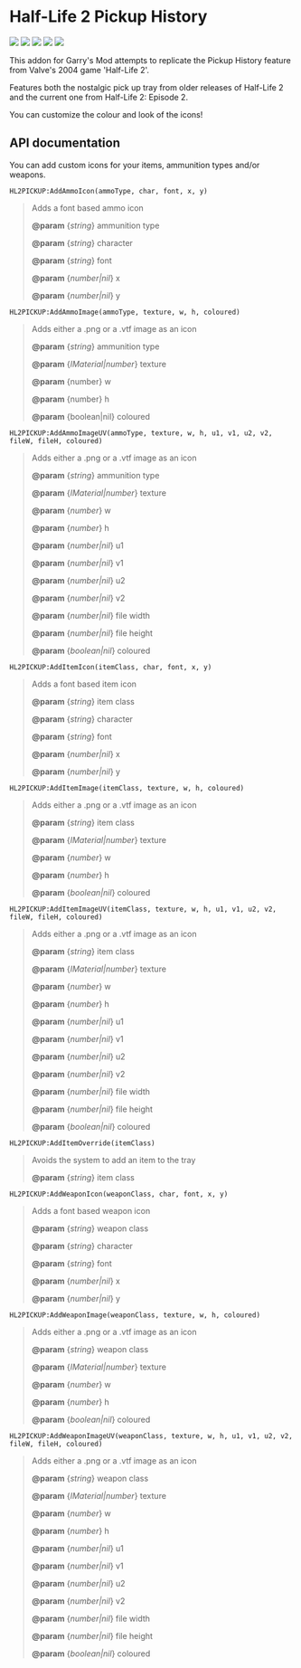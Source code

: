 # Half-Life 2 Pickup History

![](https://img.shields.io/github/v/release/DyaMetR/hl2pickup)
![](https://img.shields.io/steam/views/1761820193)
![](https://img.shields.io/steam/downloads/1761820193)
![](https://img.shields.io/steam/favorites/1761820193)
![](https://img.shields.io/github/license/DyaMetR/hl2pickup)

This addon for Garry's Mod attempts to replicate the Pickup History feature from Valve's 2004 game 'Half-Life 2'.

Features both the nostalgic pick up tray from older releases of Half-Life 2 and the current one from Half-Life 2: Episode 2.

You can customize the colour and look of the icons!

## API documentation
You can add custom icons for your items, ammunition types and/or weapons.

`HL2PICKUP:AddAmmoIcon(ammoType, char, font, x, y)`
> Adds a font based ammo icon
>
> **@param** {*string*} ammunition type
>
> **@param** {*string*} character
>
> **@param** {*string*} font
>
> **@param** {*number|nil*} x
>
> **@param** {*number|nil*} y

`HL2PICKUP:AddAmmoImage(ammoType, texture, w, h, coloured)`
> Adds either a .png or a .vtf image as an icon
>
> **@param** {*string*} ammunition type
>
> **@param** {*IMaterial|number*} texture
>
> **@param** {number} w
>
> **@param** {number} h
>
> **@param** {boolean|nil} coloured

`HL2PICKUP:AddAmmoImageUV(ammoType, texture, w, h, u1, v1, u2, v2, fileW, fileH, coloured)`
> Adds either a .png or a .vtf image as an icon
>
> **@param** {*string*} ammunition type
>
> **@param** {*IMaterial|number*} texture
>
> **@param** {*number*} w
>
> **@param** {*number*} h
>
> **@param** {*number|nil*} u1
>
> **@param** {*number|nil*} v1
>
> **@param** {*number|nil*} u2
>
> **@param** {*number|nil*} v2
>
> **@param** {*number|nil*} file width
>
> **@param** {*number|nil*} file height
>
> **@param** {*boolean|nil*} coloured

`HL2PICKUP:AddItemIcon(itemClass, char, font, x, y)`
> Adds a font based item icon
>
> **@param** {*string*} item class
>
> **@param** {*string*} character
>
> **@param** {*string*} font
>
> **@param** {*number|nil*} x
>
> **@param** {*number|nil*} y

`HL2PICKUP:AddItemImage(itemClass, texture, w, h, coloured)`
> Adds either a .png or a .vtf image as an icon
>
> **@param** {*string*} item class
>
> **@param** {*IMaterial|number*} texture
>
> **@param** {*number*} w
>
> **@param** {*number*} h
>
> **@param** {*boolean|nil*} coloured

`HL2PICKUP:AddItemImageUV(itemClass, texture, w, h, u1, v1, u2, v2, fileW, fileH, coloured)`
> Adds either a .png or a .vtf image as an icon
>
> **@param** {*string*} item class
>
> **@param** {*IMaterial|number*} texture
>
> **@param** {*number*} w
>
> **@param** {*number*} h
>
> **@param** {*number|nil*} u1
>
> **@param** {*number|nil*} v1
>
> **@param** {*number|nil*} u2
>
> **@param** {*number|nil*} v2
>
> **@param** {*number|nil*} file width
>
> **@param** {*number|nil*} file height
>
> **@param** {*boolean|nil*} coloured

`HL2PICKUP:AddItemOverride(itemClass)`
> Avoids the system to add an item to the tray
>
> **@param** {*string*} item class

`HL2PICKUP:AddWeaponIcon(weaponClass, char, font, x, y)`
> Adds a font based weapon icon
>
> **@param** {*string*} weapon class
>
> **@param** {*string*} character
>
> **@param** {*string*} font
>
> **@param** {*number|nil*} x
>
> **@param** {*number|nil*} y

`HL2PICKUP:AddWeaponImage(weaponClass, texture, w, h, coloured)`
> Adds either a .png or a .vtf image as an icon
>
> **@param** {*string*} weapon class
>
> **@param** {*IMaterial|number*} texture
>
> **@param** {*number*} w
>
> **@param** {*number*} h
>
> **@param** {*boolean|nil*} coloured

`HL2PICKUP:AddWeaponImageUV(weaponClass, texture, w, h, u1, v1, u2, v2, fileW, fileH, coloured)`
> Adds either a .png or a .vtf image as an icon
>
> **@param** {*string*} weapon class
>
> **@param** {*IMaterial|number*} texture
>
> **@param** {*number*} w
>
> **@param** {*number*} h
>
> **@param** {*number|nil*} u1
>
> **@param** {*number|nil*} v1
>
> **@param** {*number|nil*} u2
>
> **@param** {*number|nil*} v2
>
> **@param** {*number|nil*} file width
>
> **@param** {*number|nil*} file height
>
> **@param** {*boolean|nil*} coloured
